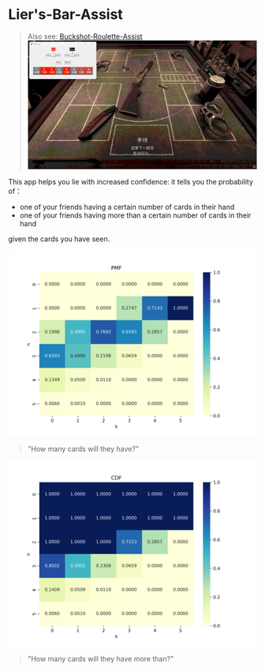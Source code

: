 # Lier's-Bar-Assist

> Also see: [Buckshot-Roulette-Assist](main)
> ![Buckshot-Roulette-Assist](https://raw.githubusercontent.com/JANERUBBISHTOEAT/Buckshot-Roulette-Assist/refs/heads/main/BRA-sample.png)

This app helps you lie with increased confidence: it tells you the probability of：

- one of your friends having a certain number of cards in their hand
- one of your friends having more than a certain number of cards in their hand

given the cards you have seen.

![PMF Heatmap](PMF.png)

> "How many cards will they have?"

![CDF Heatmap](CDF.png)

> "How many cards will they have more than?"
